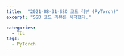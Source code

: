 ```yaml
---
title:  "2021-08-31-SSD 코드 리뷰 (PyTorch)"
excerpt: "SSD 코드 리뷰를 시작했다."

categories:
  - TIL
tags:
  - PyTorch
---
```


<script src="https://gist.github.com/GitHub-Bong/0ef4ecdd416471c31aaf3bbfd60a7c21.js"></script>